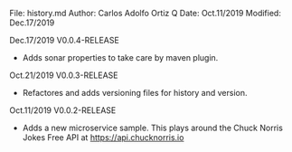 File:     history.md
Author:   Carlos Adolfo Ortiz Q
Date:     Oct.11/2019
Modified: Dec.17/2019

Dec.17/2019 V0.0.4-RELEASE
- Adds sonar properties to take care by maven plugin.

Oct.21/2019 V0.0.3-RELEASE
- Refactores and adds versioning files for history and version.

Oct.11/2019 V0.0.2-RELEASE
- Adds a new microservice sample.
  This plays around the Chuck Norris Jokes Free API at https://api.chucknorris.io

